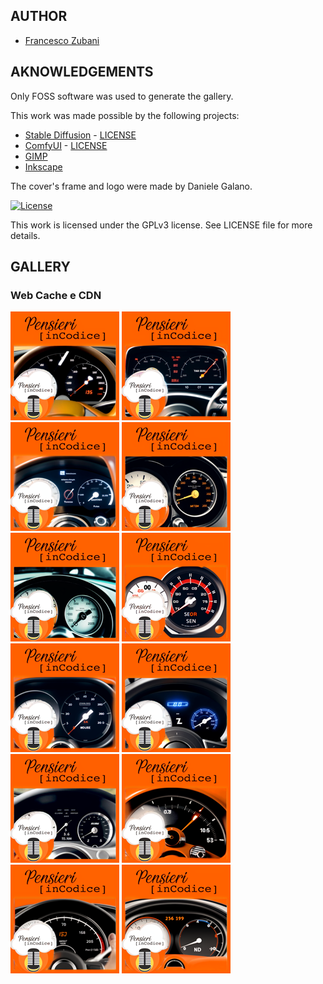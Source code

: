 ## AUTHOR

- [Francesco Zubani](https://www.linkedin.com/in/francesco-zubani-5957081a6/)

## AKNOWLEDGEMENTS

Only FOSS software was used to generate the gallery.

This work was made possible by the following projects:

- [Stable Diffusion](https://github.com/CompVis/stable-diffusion) - [LICENSE](https://github.com/CompVis/stable-diffusion/blob/main/LICENSE)
- [ComfyUI](https://github.com/comfyanonymous/ComfyUI) - [LICENSE](https://github.com/comfyanonymous/ComfyUI/blob/master/LICENSE)
- [GIMP](https://www.gimp.org/)
- [Inkscape](https://inkscape.org/)

The cover's frame and logo were made by Daniele Galano.

[![License](https://img.shields.io/badge/License-GPL%20v3-blue.svg)](http://www.gnu.org/licenses/gpl-3.0)

This work is licensed under the GPLv3 license.
See LICENSE file for more details.

## GALLERY

### Web Cache e CDN

<div class="gallery">
  <a href="PIC49_01.png"><img class="thumbnail" src="./thumbs/PIC49_01.png" alt="PIC49_01"></a>
  <a href="PIC49_02.png"><img class="thumbnail" src="./thumbs/PIC49_02.png" alt="PIC49_02"></a>
  <a href="PIC49_03.png"><img class="thumbnail" src="./thumbs/PIC49_03.png" alt="PIC49_03"></a>
  <a href="PIC49_04.png"><img class="thumbnail" src="./thumbs/PIC49_04.png" alt="PIC49_04"></a>
  <a href="PIC49_05.png"><img class="thumbnail" src="./thumbs/PIC49_05.png" alt="PIC49_05"></a>
  <a href="PIC49_06.png"><img class="thumbnail" src="./thumbs/PIC49_06.png" alt="PIC49_06"></a>
  <a href="PIC49_07.png"><img class="thumbnail" src="./thumbs/PIC49_07.png" alt="PIC49_07"></a>
  <a href="PIC49_08.png"><img class="thumbnail" src="./thumbs/PIC49_08.png" alt="PIC49_08"></a>
  <a href="PIC49_09.png"><img class="thumbnail" src="./thumbs/PIC49_09.png" alt="PIC49_09"></a>
  <a href="PIC49_10.png"><img class="thumbnail" src="./thumbs/PIC49_10.png" alt="PIC49_10"></a>
  <a href="PIC49_11.png"><img class="thumbnail" src="./thumbs/PIC49_11.png" alt="PIC49_11"></a>
  <a href="PIC49_12.png"><img class="thumbnail" src="./thumbs/PIC49_12.png" alt="PIC49_12"></a>
</div>
</body>
</html>
